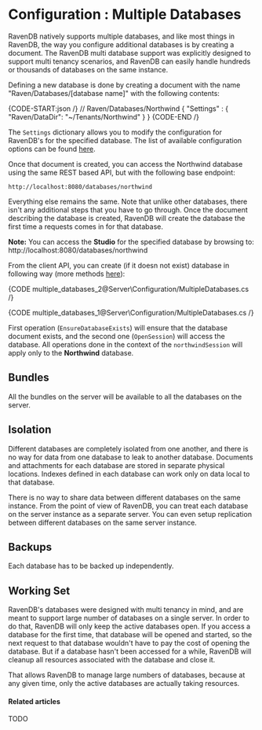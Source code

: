 # Configuration : Multiple Databases

RavenDB natively supports multiple databases, and like most things in RavenDB, the way you configure additional databases is by creating a document. The RavenDB multi database support was explicitly designed to support multi tenancy scenarios, and RavenDB can easily handle hundreds or thousands of databases on the same instance.

Defining a new database is done by creating a document with the name "Raven/Databases/[database name]" with the following contents:

{CODE-START:json /}
	// Raven/Databases/Northwind
	{
        "Settings" : 
        { 
              "Raven/DataDir": "~/Tenants/Northwind"
        }
    }
{CODE-END /}

The `Settings` dictionary allows you to modify the configuration for RavenDB's for the specified database. The list of available configuration options can be found [here](../../server/configuration/configuration-options#availability-of-configuration-options).

Once that document is created, you can access the Northwind database using the same REST based API, but with the following base endpoint:

    http://localhost:8080/databases/northwind

Everything else remains the same. Note that unlike other databases, there isn't any additional steps that you have to go through. Once the document describing the database is created, RavenDB will create the database the first time a requests comes in for that database.

**Note:** You can access the **Studio** for the specified database by browsing to: http://localhost:8080/databases/northwind

From the client API, you can create (if it doesn not exist) database in following way (more methods [here](../../client-api/commands/how-to/create-delete-database)):

{CODE multiple_databases_2@Server\Configuration/MultipleDatabases.cs /}

{CODE multiple_databases_1@Server\Configuration/MultipleDatabases.cs /}

First operation (`EnsureDatabaseExists`) will ensure that the database document exists, and the second one (`OpenSession`) will access the database. All operations done in the context of the `northwindSession` will apply only to the **Northwind** database.

## Bundles

All the bundles on the server will be available to all the databases on the server.

## Isolation

Different databases are completely isolated from one another, and there is no way for data from one database to leak to another database. Documents and attachments for each database are stored in separate physical locations. Indexes defined in each database can work only on data local to that database.

There is no way to share data between different databases on the same instance. From the point of view of RavenDB, you can treat each database on the server instance as a separate server. You can even setup replication between different databases on the same server instance.

## Backups

Each database has to be backed up independently.

## Working Set

RavenDB's databases were designed with multi tenancy in mind, and are meant to support large number of databases on a single server. In order to do that, RavenDB will only keep the active databases open. If you access a database for the first time, that database will be opened and started, so the next request to that database wouldn't have to pay the cost of opening the database. But if a database hasn't been accessed for a while, RavenDB will cleanup all resources associated with the database and close it.

That allows RavenDB to manage large numbers of databases, because at any given time, only the active databases are actually taking resources.

#### Related articles

TODO